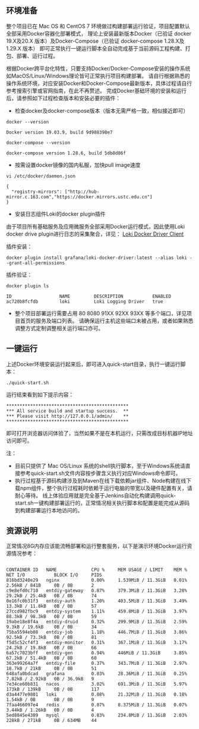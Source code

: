 
## 环境准备

整个项目已在 Mac OS 和 CentOS 7 环境做过构建部署运行验证，项目配置默认全部采用Docker容器化部署模式，
理论上安装最新版本Docker（已验证 docker 19.X及20.X 版本）及Docker-Compose（已验证 docker-compose 1.28.X及1.29.X 版本）
即可正常执行一键运行脚本全自动完成基于当前源码工程构建、打包、部署、运行过程。

根据Docker跨平台化特性，只要支持Docker/Docker-Compose安装的操作系统如MacOS/Linux/Windows理论皆可正常执行项目构建部署。
请自行根据熟悉的操作系统环境，对应安装Docker和Docker-Compose最新版本，具体过程请自行参考搜索引擎或官网指南，在此不再赘述。
完成Docker基础环境的安装和运行后，请参照如下过程检查版本和安装必要的插件：

* 检查docker及docker-compose版本（版本无需严格一致，相似接近即可）

```shell script
docker --version

Docker version 19.03.9, build 9d988398e7
```

```shell script
docker-compose --version

docker-compose version 1.28.6, build 5db8d86f
```

* 按需设置docker镜像的国内私服，加快pull image速度

```shell script
vi /etc/docker/daemon.json

{
  "registry-mirrors": ["http://hub-mirror.c.163.com","https://docker.mirrors.ustc.edu.cn"]
}
```

* 安装日志组件Loki的docker plugin插件

由于项目所有基础服务及应用微服务全部采用Docker运行模式，因此使用Loki docker drive plugin进行日志的采集聚合，详见：
[Loki Docker Driver Client](https://grafana.com/docs/loki/latest/clients/docker-driver/)

插件安装：

```shell script
docker plugin install grafana/loki-docker-driver:latest --alias loki --grant-all-permissions

```

插件验证：

```shell script
docker plugin ls

ID                  NAME         DESCRIPTION           ENABLED
ac720b8fcfdb        loki         Loki Logging Driver   true
```

* 整个项目部署运行需要占用 80 8080 91XX 92XX 93XX 等多个端口，详见项目首页的服务及端口列表。
请确保运行主机这些端口未被占用，或者如果熟悉调整方式定制调整相关运行端口亦可。

## 一键运行

上述Docker环境安装运行起来后，即可进入quick-start目录，执行一键运行脚本：

```shell script
./quick-start.sh
```

运行结束看到如下提示内容：

```shell script
**********************************************
*** All service build and startup success.  **
*** Please visit http://127.0.0.1/admin/    **
**********************************************
```

即可打开浏览器访问体验了，当然如果不是在本机运行，只需改成目标机器IP地址访问即可。

注：

* 目前只提供了 Mac OS/Linux 系统的shell执行脚本，至于Windows系统请直接参考quick-start.sh文件内容按步骤含义执行对应Windows命令即可。
* 执行过程基于源码构建涉及到Maven在线下载依赖jar组件、Node构建在线下载npm组件，整个执行过程耗时依赖于运行电脑的带宽以及硬件配置有关，请耐心等待。
线上体验应用就是完全基于Jenkins自动化构建调用quick-start.sh一键构建部署运行的，正常情况相关执行脚本和配置是能完成从源码到构建部署运行本地访问的。


## 资源说明

正常情况8G内存应该能流畅部署和运行整套服务，以下是演示环境Docker运行资源情况参考：

```shell script

CONTAINER ID   NAME             CPU %     MEM USAGE / LIMIT    MEM %     NET I/O           BLOCK I/O     PIDS
816bd3240e29   nginx            0.00%     1.539MiB / 11.3GiB   0.01%     2.56kB / 841B     0B / 0B       2
c9e8efd0c710   entdiy-gateway   0.87%     379.3MiB / 11.3GiB   3.28%     29.2kB / 25.4kB   0B / 0B       74
0e16fc0b31f3   entdiy-auth      1.20%     403.5MiB / 11.3GiB   3.49%     13.3kB / 11.8kB   0B / 0B       57
27ccd982fbc9   entdiy-system    1.11%     459.8MiB / 11.3GiB   3.97%     88.3kB / 98.3kB   0B / 0B       59
19abe18e8f4a   entdiy-druid     0.32%     299.9MiB / 11.3GiB   2.59%     9.3kB / 19.6kB    0B / 0B       34
75ba5594eb08   entdiy-job       1.18%     446.7MiB / 11.3GiB   3.86%     92.5kB / 73.3kB   0B / 0B       81
f5d5c52cf4f3   entdiy-monitor   0.31%     367.1MiB / 11.3GiB   3.17%     24.2kB / 19.8kB   0B / 0B       66
6a57c7023bff   entdiy-gen       0.94%     446MiB / 11.3GiB     3.85%     67.2kB / 51.4kB   0B / 0B       60
363e99264a7f   entdiy-file      0.37%     343.7MiB / 11.3GiB   2.97%     18.7kB / 21kB     0B / 0B       51
648afa0bdcad   grafana          0.03%     28.36MiB / 11.3GiB   0.25%     7.82kB / 2.92kB   0B / 36.9kB   9
7e34ce60b831   nacos            3.02%     691.3MiB / 11.3GiB   5.97%     173kB / 139kB     0B / 0B       117
d3a4477e9801   loki             0.08%     21.32MiB / 11.3GiB   0.18%     1.54kB / 0B       0B / 0B       9
7faa466097e4   redis            0.07%     8.375MiB / 11.3GiB   0.07%     3.44kB / 1.26kB   0B / 0B       4
5ed8845e4389   mysql            0.83%     234.8MiB / 11.3GiB   2.03%     228kB / 271kB     0B / 634MB    44

```
